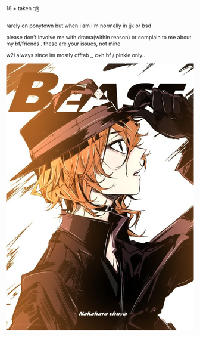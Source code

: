 18 + taken ؛༊

rarely on ponytown but when i am i'm normally in jjk or bsd 

please don't involve me with drama(within reason) or complain to me about my bf/friends . these are your issues, not mine

w2i always since im mostly offtab ,, c+h bf / pinkie only..

![image](https://github.com/sinistereagle/sinistereagle/blob/fa8a0ddedabee82c0fff9008d1ab5bb7da56831c/165b5975179db88750498dd5f0989b5a.jpg)
